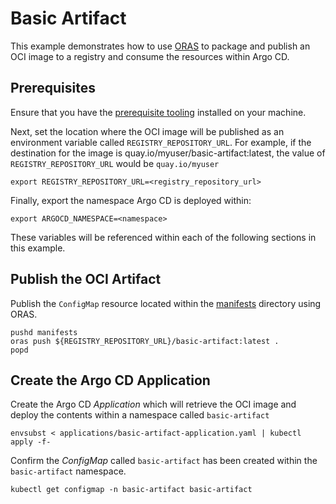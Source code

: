 # Basic Artifact

This example demonstrates how to use [ORAS](https://oras.land) to package and publish an OCI image to a registry and consume the resources within Argo CD.

## Prerequisites

Ensure that you have the [prerequisite tooling](../README.md#tools) installed on your machine.

Next, set the location where the OCI image will be published as an environment variable called `REGISTRY_REPOSITORY_URL`. For example, if the destination for the image is quay.io/myuser/basic-artifact:latest, the value of `REGISTRY_REPOSITORY_URL` would be `quay.io/myuser`

```shell
export REGISTRY_REPOSITORY_URL=<registry_repository_url>
```

Finally, export the namespace Argo CD is deployed within:

```shell
export ARGOCD_NAMESPACE=<namespace>
```

These variables will be referenced within each of the following sections in this example.

## Publish the OCI Artifact

Publish the `ConfigMap` resource located within the [manifests](manifests) directory using ORAS.

```script
pushd manifests
oras push ${REGISTRY_REPOSITORY_URL}/basic-artifact:latest .
popd
```

## Create the Argo CD Application

Create the Argo CD _Application_ which will retrieve the OCI image and deploy the contents within a namespace called `basic-artifact`

```shell
envsubst < applications/basic-artifact-application.yaml | kubectl apply -f-
```

Confirm the _ConfigMap_ called `basic-artifact` has been created within the `basic-artifact` namespace.

```
kubectl get configmap -n basic-artifact basic-artifact
```
